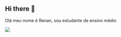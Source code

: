 ## Hi there 👋

Olá meu nome é Renan, sou estudante de ensino médio

![](https://media1.tenor.com/m/cpd7RzlS8I8AAAAd/vu-tuv.gif)
